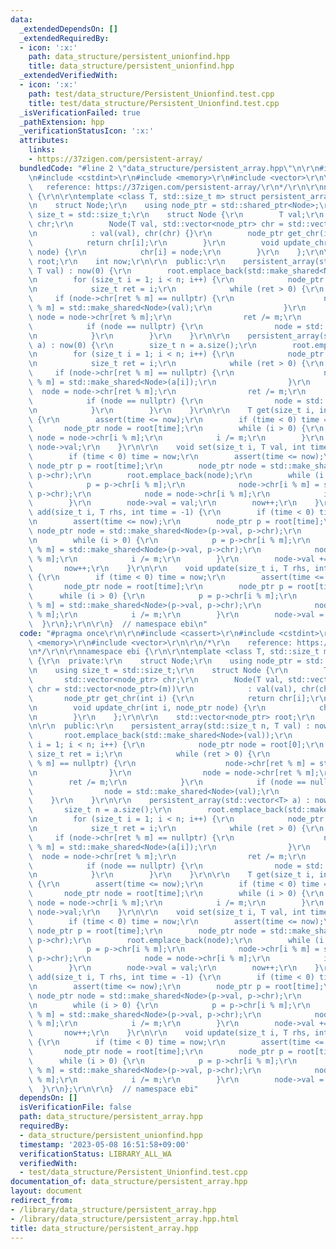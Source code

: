 ```yaml
---
data:
  _extendedDependsOn: []
  _extendedRequiredBy:
  - icon: ':x:'
    path: data_structure/persistent_unionfind.hpp
    title: data_structure/persistent_unionfind.hpp
  _extendedVerifiedWith:
  - icon: ':x:'
    path: test/data_structure/Persistent_Unionfind.test.cpp
    title: test/data_structure/Persistent_Unionfind.test.cpp
  _isVerificationFailed: true
  _pathExtension: hpp
  _verificationStatusIcon: ':x:'
  attributes:
    links:
    - https://37zigen.com/persistent-array/
  bundledCode: "#line 2 \"data_structure/persistent_array.hpp\"\n\r\n#include <cassert>\r\
    \n#include <cstdint>\r\n#include <memory>\r\n#include <vector>\r\n\r\n/*\r\n \
    \   reference: https://37zigen.com/persistent-array/\r\n*/\r\n\r\nnamespace ebi\
    \ {\r\n\r\ntemplate <class T, std::size_t m> struct persistent_array {\r\n  private:\r\
    \n    struct Node;\r\n    using node_ptr = std::shared_ptr<Node>;\r\n    using\
    \ size_t = std::size_t;\r\n    struct Node {\r\n        T val;\r\n        std::vector<node_ptr>\
    \ chr;\r\n        Node(T val, std::vector<node_ptr> chr = std::vector<node_ptr>(m))\r\
    \n            : val(val), chr(chr) {}\r\n        node_ptr get_chr(int i) {\r\n\
    \            return chr[i];\r\n        }\r\n        void update_chr(int i, node_ptr\
    \ node) {\r\n            chr[i] = node;\r\n        }\r\n    };\r\n\r\n    std::vector<node_ptr>\
    \ root;\r\n    int now;\r\n\r\n  public:\r\n    persistent_array(std::size_t n,\
    \ T val) : now(0) {\r\n        root.emplace_back(std::make_shared<Node>(val));\r\
    \n        for (size_t i = 1; i < n; i++) {\r\n            node_ptr node = root[0];\r\
    \n            size_t ret = i;\r\n            while (ret > 0) {\r\n           \
    \     if (node->chr[ret % m] == nullptr) {\r\n                    node->chr[ret\
    \ % m] = std::make_shared<Node>(val);\r\n                }\r\n               \
    \ node = node->chr[ret % m];\r\n                ret /= m;\r\n            }\r\n\
    \            if (node == nullptr) {\r\n                node = std::make_shared<Node>(val);\r\
    \n            }\r\n        }\r\n    }\r\n\r\n    persistent_array(std::vector<T>\
    \ a) : now(0) {\r\n        size_t n = a.size();\r\n        root.emplace_back(std::make_shared<Node>(a[0]));\r\
    \n        for (size_t i = 1; i < n; i++) {\r\n            node_ptr node = root[0];\r\
    \n            size_t ret = i;\r\n            while (ret > 0) {\r\n           \
    \     if (node->chr[ret % m] == nullptr) {\r\n                    node->chr[ret\
    \ % m] = std::make_shared<Node>(a[i]);\r\n                }\r\n              \
    \  node = node->chr[ret % m];\r\n                ret /= m;\r\n            }\r\n\
    \            if (node == nullptr) {\r\n                node = std::make_shared<Node>(a[i]);\r\
    \n            }\r\n        }\r\n    }\r\n\r\n    T get(size_t i, int time = -1)\
    \ {\r\n        assert(time <= now);\r\n        if (time < 0) time = now;\r\n \
    \       node_ptr node = root[time];\r\n        while (i > 0) {\r\n           \
    \ node = node->chr[i % m];\r\n            i /= m;\r\n        }\r\n        return\
    \ node->val;\r\n    }\r\n\r\n    void set(size_t i, T val, int time = -1) {\r\n\
    \        if (time < 0) time = now;\r\n        assert(time <= now);\r\n       \
    \ node_ptr p = root[time];\r\n        node_ptr node = std::make_shared<Node>(p->val,\
    \ p->chr);\r\n        root.emplace_back(node);\r\n        while (i > 0) {\r\n\
    \            p = p->chr[i % m];\r\n            node->chr[i % m] = std::make_shared<Node>(p->val,\
    \ p->chr);\r\n            node = node->chr[i % m];\r\n            i /= m;\r\n\
    \        }\r\n        node->val = val;\r\n        now++;\r\n    }\r\n\r\n    void\
    \ add(size_t i, T rhs, int time = -1) {\r\n        if (time < 0) time = now;\r\
    \n        assert(time <= now);\r\n        node_ptr p = root[time];\r\n       \
    \ node_ptr node = std::make_shared<Node>(p->val, p->chr);\r\n        root.emplace_back(node);\r\
    \n        while (i > 0) {\r\n            p = p->chr[i % m];\r\n            node->chr[i\
    \ % m] = std::make_shared<Node>(p->val, p->chr);\r\n            node = node->chr[i\
    \ % m];\r\n            i /= m;\r\n        }\r\n        node->val += rhs;\r\n \
    \       now++;\r\n    }\r\n\r\n    void update(size_t i, T rhs, int time = -1)\
    \ {\r\n        if (time < 0) time = now;\r\n        assert(time <= now);\r\n \
    \       node_ptr node = root[time];\r\n        node_ptr p = root[time];\r\n  \
    \      while (i > 0) {\r\n            p = p->chr[i % m];\r\n            node->chr[i\
    \ % m] = std::make_shared<Node>(p->val, p->chr);\r\n            node = node->chr[i\
    \ % m];\r\n            i /= m;\r\n        }\r\n        node->val = rhs;\r\n  \
    \  }\r\n};\r\n\r\n}  // namespace ebi\n"
  code: "#pragma once\r\n\r\n#include <cassert>\r\n#include <cstdint>\r\n#include\
    \ <memory>\r\n#include <vector>\r\n\r\n/*\r\n    reference: https://37zigen.com/persistent-array/\r\
    \n*/\r\n\r\nnamespace ebi {\r\n\r\ntemplate <class T, std::size_t m> struct persistent_array\
    \ {\r\n  private:\r\n    struct Node;\r\n    using node_ptr = std::shared_ptr<Node>;\r\
    \n    using size_t = std::size_t;\r\n    struct Node {\r\n        T val;\r\n \
    \       std::vector<node_ptr> chr;\r\n        Node(T val, std::vector<node_ptr>\
    \ chr = std::vector<node_ptr>(m))\r\n            : val(val), chr(chr) {}\r\n \
    \       node_ptr get_chr(int i) {\r\n            return chr[i];\r\n        }\r\
    \n        void update_chr(int i, node_ptr node) {\r\n            chr[i] = node;\r\
    \n        }\r\n    };\r\n\r\n    std::vector<node_ptr> root;\r\n    int now;\r\
    \n\r\n  public:\r\n    persistent_array(std::size_t n, T val) : now(0) {\r\n \
    \       root.emplace_back(std::make_shared<Node>(val));\r\n        for (size_t\
    \ i = 1; i < n; i++) {\r\n            node_ptr node = root[0];\r\n           \
    \ size_t ret = i;\r\n            while (ret > 0) {\r\n                if (node->chr[ret\
    \ % m] == nullptr) {\r\n                    node->chr[ret % m] = std::make_shared<Node>(val);\r\
    \n                }\r\n                node = node->chr[ret % m];\r\n        \
    \        ret /= m;\r\n            }\r\n            if (node == nullptr) {\r\n\
    \                node = std::make_shared<Node>(val);\r\n            }\r\n    \
    \    }\r\n    }\r\n\r\n    persistent_array(std::vector<T> a) : now(0) {\r\n \
    \       size_t n = a.size();\r\n        root.emplace_back(std::make_shared<Node>(a[0]));\r\
    \n        for (size_t i = 1; i < n; i++) {\r\n            node_ptr node = root[0];\r\
    \n            size_t ret = i;\r\n            while (ret > 0) {\r\n           \
    \     if (node->chr[ret % m] == nullptr) {\r\n                    node->chr[ret\
    \ % m] = std::make_shared<Node>(a[i]);\r\n                }\r\n              \
    \  node = node->chr[ret % m];\r\n                ret /= m;\r\n            }\r\n\
    \            if (node == nullptr) {\r\n                node = std::make_shared<Node>(a[i]);\r\
    \n            }\r\n        }\r\n    }\r\n\r\n    T get(size_t i, int time = -1)\
    \ {\r\n        assert(time <= now);\r\n        if (time < 0) time = now;\r\n \
    \       node_ptr node = root[time];\r\n        while (i > 0) {\r\n           \
    \ node = node->chr[i % m];\r\n            i /= m;\r\n        }\r\n        return\
    \ node->val;\r\n    }\r\n\r\n    void set(size_t i, T val, int time = -1) {\r\n\
    \        if (time < 0) time = now;\r\n        assert(time <= now);\r\n       \
    \ node_ptr p = root[time];\r\n        node_ptr node = std::make_shared<Node>(p->val,\
    \ p->chr);\r\n        root.emplace_back(node);\r\n        while (i > 0) {\r\n\
    \            p = p->chr[i % m];\r\n            node->chr[i % m] = std::make_shared<Node>(p->val,\
    \ p->chr);\r\n            node = node->chr[i % m];\r\n            i /= m;\r\n\
    \        }\r\n        node->val = val;\r\n        now++;\r\n    }\r\n\r\n    void\
    \ add(size_t i, T rhs, int time = -1) {\r\n        if (time < 0) time = now;\r\
    \n        assert(time <= now);\r\n        node_ptr p = root[time];\r\n       \
    \ node_ptr node = std::make_shared<Node>(p->val, p->chr);\r\n        root.emplace_back(node);\r\
    \n        while (i > 0) {\r\n            p = p->chr[i % m];\r\n            node->chr[i\
    \ % m] = std::make_shared<Node>(p->val, p->chr);\r\n            node = node->chr[i\
    \ % m];\r\n            i /= m;\r\n        }\r\n        node->val += rhs;\r\n \
    \       now++;\r\n    }\r\n\r\n    void update(size_t i, T rhs, int time = -1)\
    \ {\r\n        if (time < 0) time = now;\r\n        assert(time <= now);\r\n \
    \       node_ptr node = root[time];\r\n        node_ptr p = root[time];\r\n  \
    \      while (i > 0) {\r\n            p = p->chr[i % m];\r\n            node->chr[i\
    \ % m] = std::make_shared<Node>(p->val, p->chr);\r\n            node = node->chr[i\
    \ % m];\r\n            i /= m;\r\n        }\r\n        node->val = rhs;\r\n  \
    \  }\r\n};\r\n\r\n}  // namespace ebi"
  dependsOn: []
  isVerificationFile: false
  path: data_structure/persistent_array.hpp
  requiredBy:
  - data_structure/persistent_unionfind.hpp
  timestamp: '2023-05-08 16:51:58+09:00'
  verificationStatus: LIBRARY_ALL_WA
  verifiedWith:
  - test/data_structure/Persistent_Unionfind.test.cpp
documentation_of: data_structure/persistent_array.hpp
layout: document
redirect_from:
- /library/data_structure/persistent_array.hpp
- /library/data_structure/persistent_array.hpp.html
title: data_structure/persistent_array.hpp
---
```


